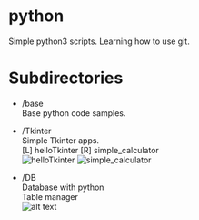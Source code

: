 # python
Simple python3 scripts. Learning how to use git.

# Subdirectories
* /base
<br/> Base python code samples.

* /Tkinter
<br/> Simple Tkinter apps.  
[L] helloTkinter  [R] simple_calculator  
![helloTkinter](https://github.com/George2Times/python/resources/helloTkinter.png) ![simple_calculator](https://github.com/George2Times/python/resources/simple_calculator.png)

* /DB
<br/> Database with python  
Table manager  
![alt text](https://github.com/George2Times/python/resources/db_table_manager.png)

<!--- Block comment
[//]: # (This is a comment, it will not be included)
I think you should use an
`<addr>` element here instead.

    function fancyAlert(arg) {
      if(arg) {
        $.facebox({div:'#foo'})
      }
    }

```javascript
function fancyAlert(arg) {
  if(arg) {
    $.facebox({div:'#foo'})
  }
}
```

)

-->
